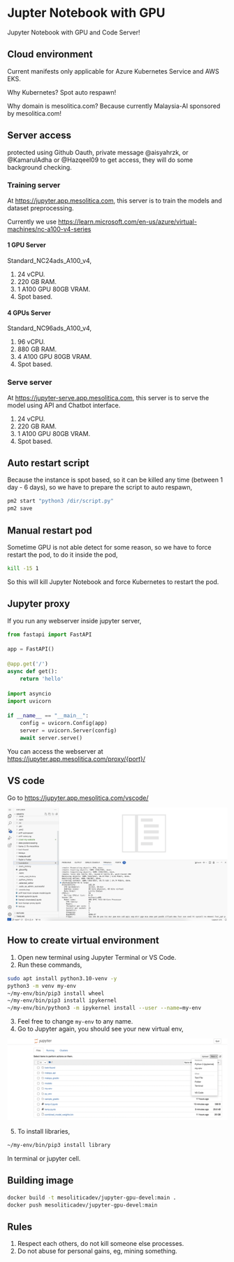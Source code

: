 # Jupter Notebook with GPU

Jupyter Notebook with GPU and Code Server!

## Cloud environment

Current manifests only applicable for Azure Kubernetes Service and AWS EKS.

Why Kubernetes? Spot auto respawn!

Why domain is mesolitica.com? Because currently Malaysia-AI sponsored by mesolitica.com!

## Server access

protected using Github Oauth, private message @aisyahrzk, or @KamarulAdha or @Hazqeel09 to get access, they will do some background checking.

### Training server 

At https://jupyter.app.mesolitica.com, this server is to train the models and dataset preprocessing.

Currently we use https://learn.microsoft.com/en-us/azure/virtual-machines/nc-a100-v4-series

#### 1 GPU Server

Standard_NC24ads_A100_v4, 

1. 24 vCPU.
2. 220 GB RAM.
3. 1 A100 GPU 80GB VRAM.
4. Spot based.

#### 4 GPUs Server

Standard_NC96ads_A100_v4,

1. 96 vCPU.
2. 880 GB RAM.
3. 4 A100 GPU 80GB VRAM.
4. Spot based.

### Serve server

At https://jupyter-serve.app.mesolitica.com, this server is to serve the model using API and Chatbot interface.

1. 24 vCPU.
2. 220 GB RAM.
3. 1 A100 GPU 80GB VRAM.
4. Spot based.

## Auto restart script

Because the instance is spot based, so it can be killed any time (between 1 day - 6 days), so we have to prepare the script to auto respawn,

```bash
pm2 start "python3 /dir/script.py"
pm2 save
```

## Manual restart pod

Sometime GPU is not able detect for some reason, so we have to force restart the pod, to do it inside the pod,

```bash
kill -15 1
```

So this will kill Jupyter Notebook and force Kubernetes to restart the pod.

## Jupyter proxy

If you run any webserver inside jupyter server,

```python
from fastapi import FastAPI

app = FastAPI()

@app.get('/')
async def get():
    return 'hello'

import asyncio
import uvicorn

if __name__ == "__main__":
    config = uvicorn.Config(app)
    server = uvicorn.Server(config)
    await server.serve()
```

You can access the webserver at https://jupyter.app.mesolitica.com/proxy/{port}/

## VS code

Go to https://jupyter.app.mesolitica.com/vscode/

![Image](258630981-2cfdb21a-2699-4319-b9d9-395bc45e685d.png)

## How to create virtual environment

1. Open new terminal using Jupyter Terminal or VS Code.
2. Run these commands,

```bash
sudo apt install python3.10-venv -y
python3 -m venv my-env
~/my-env/bin/pip3 install wheel
~/my-env/bin/pip3 install ipykernel
~/my-env/bin/python3 -m ipykernel install --user --name=my-env
```

3. Feel free to change `my-env` to any name.
4. Go to Jupyter again, you should see your new virtual env,

![Image](259924137-bd8ae124-e2cf-433f-adbe-17f9409ff3f8.png)

5. To install libraries,

```bash
~/my-env/bin/pip3 install library
```

In terminal or jupyter cell.

## Building image

```bash
docker build -t mesoliticadev/jupyter-gpu-devel:main .
docker push mesoliticadev/jupyter-gpu-devel:main
```

## Rules

1. Respect each others, do not kill someone else processes.
2. Do not abuse for personal gains, eg, mining something.


